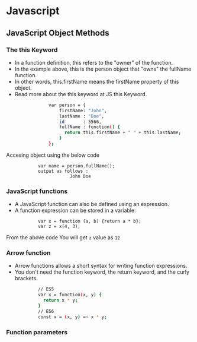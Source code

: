 # Javascript
## JavaScript Object Methods
### The this Keyword
- In a function definition, this refers to the "owner" of the function.
- In the example above, this is the person object that "owns" the fullName function.
- In other words, this.firstName means the firstName property of this object.
- Read more about the this keyword at JS this Keyword.
```sh
                var person = {
                    firstName: "John",
                    lastName : "Doe",
                    id       : 5566,
                    fullName : function() {
                      return this.firstName + " " + this.lastName;
                    }
                };
```
Accesing object using the below code 
```
            var name = person.fullName();
            output as follows :
                        John Doe
```
### JavaScript functions
- A JavaScript function can also be defined using an expression.
- A function expression can be stored in a variable:
```
            var x = function (a, b) {return a * b};
            var z = x(4, 3); 
```
From the above code You will get ```z``` value as ```12```
### Arrow function
- Arrow functions allows a short syntax for writing function expressions.
- You don't need the function keyword, the return keyword, and the curly brackets.
```sh
            // ES5
            var x = function(x, y) {
              return x * y;
            }
            // ES6
            const x = (x, y) => x * y;
```
### Function parameters
